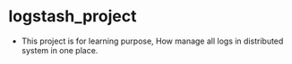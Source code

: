 # logstash_project
- This project is for learning purpose, How manage all logs in distributed system in one place.

